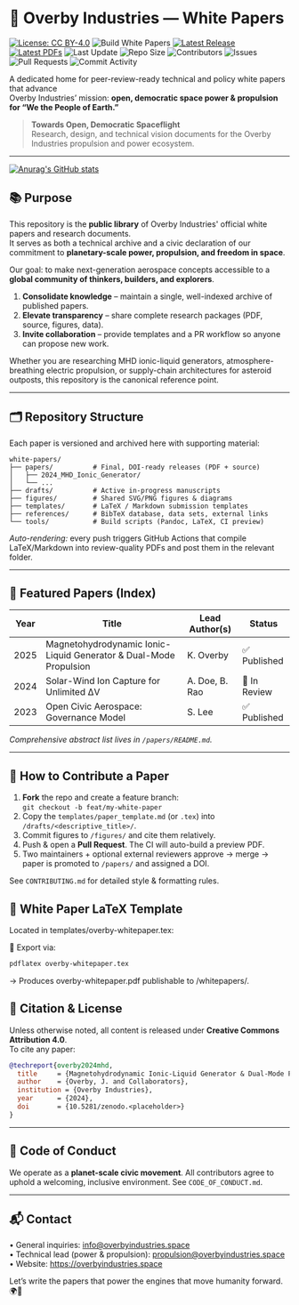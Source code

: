 # 📄 Overby Industries — White Papers

[![License: CC BY-4.0](https://img.shields.io/badge/License-CC%20BY%204.0-lightgrey.svg)](LICENSE)
![Build White Papers](https://github.com/Overby-Industries/whitepapers/actions/workflows/latex-build.yml/badge.svg)
[![Latest Release](https://img.shields.io/github/v/release/Overby-Industries/whitepapers)](https://github.com/Overby-Industries/whitepapers/releases)
[![Latest PDFs](https://img.shields.io/badge/download-latest%20papers-blue)](https://github.com/Overby-Industries/whitepapers/tree/main/whitepapers/dist)
![Last Update](https://img.shields.io/github/last-commit/Overby-Industries/whitepapers)
![Repo Size](https://img.shields.io/github/repo-size/Overby-Industries/whitepapers)
![Contributors](https://img.shields.io/github/contributors/Overby-Industries/whitepapers)
![Issues](https://img.shields.io/github/issues-raw/Overby-Industries/whitepapers)
![Pull Requests](https://img.shields.io/github/issues-pr-raw/Overby-Industries/whitepapers)
![Commit Activity](https://img.shields.io/github/commit-activity/m/Overby-Industries/whitepapers)

A dedicated home for peer-review-ready technical and policy white papers that advance  
Overby Industries’ mission: **open, democratic space power & propulsion for “We the People of Earth.”**
> **Towards Open, Democratic Spaceflight**  
> Research, design, and technical vision documents for the Overby Industries propulsion and power ecosystem.

---
[![Anurag's GitHub stats](https://github-readme-stats.vercel.app/api?username=Overby-Industries)](https://github.com/Overby-Industries/github-readme-stats)

## 📚 Purpose

This repository is the **public library** of Overby Industries' official white papers and research documents.  
It serves as both a technical archive and a civic declaration of our commitment to **planetary-scale power, propulsion, and freedom in space**.

Our goal: to make next-generation aerospace concepts accessible to a **global community of thinkers, builders, and explorers**.

1. **Consolidate knowledge** – maintain a single, well-indexed archive of published papers.  
2. **Elevate transparency** – share complete research packages (PDF, source, figures, data).  
3. **Invite collaboration** – provide templates and a PR workflow so anyone can propose new work.  

Whether you are researching MHD ionic-liquid generators, atmosphere-breathing electric propulsion, or supply-chain architectures for asteroid outposts, this repository is the canonical reference point.

---

## 🗂️ Repository Structure
Each paper is versioned and archived here with supporting material:

```
white-papers/
├── papers/          # Final, DOI-ready releases (PDF + source)
│   ├── 2024_MHD_Ionic_Generator/
│   └── ...
├── drafts/          # Active in-progress manuscripts
├── figures/         # Shared SVG/PNG figures & diagrams
├── templates/       # LaTeX / Markdown submission templates
├── references/      # BibTeX database, data sets, external links
└── tools/           # Build scripts (Pandoc, LaTeX, CI preview)
```

*Auto-rendering:* every push triggers GitHub Actions that compile LaTeX/Markdown into review-quality PDFs and post them in the relevant folder.

---

## 🚀 Featured Papers (Index)

| Year | Title | Lead Author(s) | Status |
|------|-------|----------------|--------|
| 2025 | Magnetohydrodynamic Ionic-Liquid Generator & Dual-Mode Propulsion | K. Overby | ✅ Published |
| 2024 | Solar-Wind Ion Capture for Unlimited ΔV | A. Doe, B. Rao | 🔄 In Review |
| 2023 | Open Civic Aerospace: Governance Model | S. Lee | ✅ Published |

_Comprehensive abstract list lives in `/papers/README.md`._

---

## 📝 How to Contribute a Paper

1. **Fork** the repo and create a feature branch:  
   `git checkout -b feat/my-white-paper`
2. Copy the `templates/paper_template.md` (or `.tex`) into `/drafts/<descriptive_title>/`.
3. Commit figures to `/figures/` and cite them relatively.
4. Push & open a **Pull Request**. The CI will auto-build a preview PDF.
5. Two maintainers + optional external reviewers approve → merge → paper is promoted to `/papers/` and assigned a DOI.

See `CONTRIBUTING.md` for detailed style & formatting rules.

## 📄 White Paper LaTeX Template
Located in templates/overby-whitepaper.tex:

📌 Export via:

```bash
pdflatex overby-whitepaper.tex
```
→ Produces overby-whitepaper.pdf publishable to /whitepapers/.

## 📑 Citation & License

Unless otherwise noted, all content is released under **Creative Commons Attribution 4.0**.  
To cite any paper:

```bibtex
@techreport{overby2024mhd,
  title     = {Magnetohydrodynamic Ionic-Liquid Generator & Dual-Mode Propulsion},
  author    = {Overby, J. and Collaborators},
  institution = {Overby Industries},
  year      = {2024},
  doi       = {10.5281/zenodo.<placeholder>}
}
```

---

## 🤝 Code of Conduct

We operate as a **planet-scale civic movement**. All contributors agree to uphold a welcoming, inclusive environment. See `CODE_OF_CONDUCT.md`.

---

## 📬 Contact

• General inquiries: info@overbyindustries.space  
• Technical lead (power & propulsion): propulsion@overbyindustries.space  
• Website: https://overbyindustries.space  

Let’s write the papers that power the engines that move humanity forward. 🌍🚀
